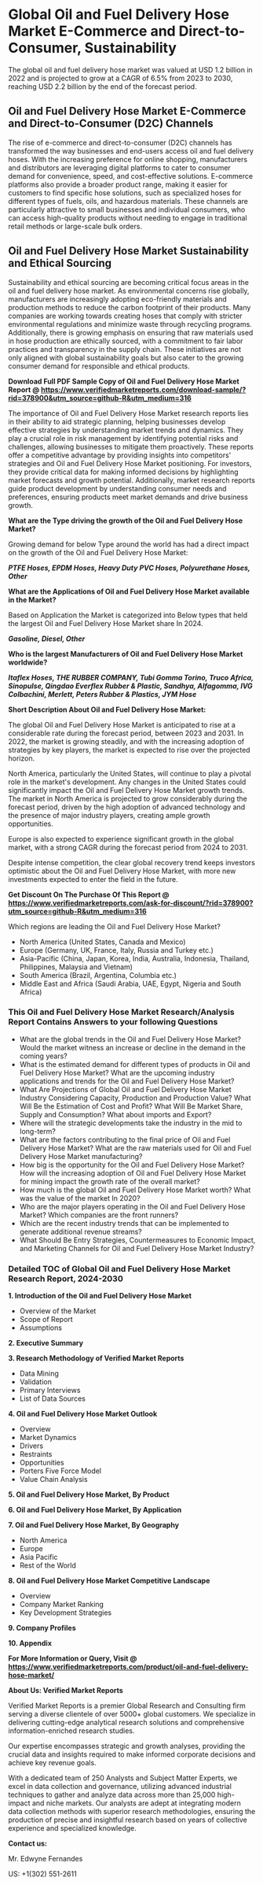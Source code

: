 <h1>Global Oil and Fuel Delivery Hose Market E-Commerce and Direct-to-Consumer, Sustainability</h1><p class=""><p>The global oil and fuel delivery hose market was valued at USD 1.2 billion in 2022 and is projected to grow at a CAGR of 6.5% from 2023 to 2030, reaching USD 2.2 billion by the end of the forecast period.</p><h2>Oil and Fuel Delivery Hose Market E-Commerce and Direct-to-Consumer (D2C) Channels</h2><p>The rise of e-commerce and direct-to-consumer (D2C) channels has transformed the way businesses and end-users access oil and fuel delivery hoses. With the increasing preference for online shopping, manufacturers and distributors are leveraging digital platforms to cater to consumer demand for convenience, speed, and cost-effective solutions. E-commerce platforms also provide a broader product range, making it easier for customers to find specific hose solutions, such as specialized hoses for different types of fuels, oils, and hazardous materials. These channels are particularly attractive to small businesses and individual consumers, who can access high-quality products without needing to engage in traditional retail methods or large-scale bulk orders.<h2>Oil and Fuel Delivery Hose Market Sustainability and Ethical Sourcing</h2><p>Sustainability and ethical sourcing are becoming critical focus areas in the oil and fuel delivery hose market. As environmental concerns rise globally, manufacturers are increasingly adopting eco-friendly materials and production methods to reduce the carbon footprint of their products. Many companies are working towards creating hoses that comply with stricter environmental regulations and minimize waste through recycling programs. Additionally, there is growing emphasis on ensuring that raw materials used in hose production are ethically sourced, with a commitment to fair labor practices and transparency in the supply chain. These initiatives are not only aligned with global sustainability goals but also cater to the growing consumer demand for responsible and ethical products.</p></p><p class=""><strong>Download Full PDF Sample Copy of Oil and Fuel Delivery Hose Market Report @ <a href="https://www.verifiedmarketreports.com/download-sample/?rid=378900&utm_source=github-R&utm_medium=316" target="_blank">https://www.verifiedmarketreports.com/download-sample/?rid=378900&utm_source=github-R&utm_medium=316</a></strong></p><p>The importance of&nbsp;Oil and Fuel Delivery Hose Market research reports lies in their ability to aid strategic planning, helping businesses develop effective strategies by understanding market trends and dynamics. They play a crucial role in risk management by identifying potential risks and challenges, allowing businesses to mitigate them proactively. These reports offer a competitive advantage by providing insights into competitors' strategies and Oil and Fuel Delivery Hose Market positioning. For investors, they provide critical data for making informed decisions by highlighting market forecasts and growth potential. Additionally, market research reports guide product development by understanding consumer needs and preferences, ensuring products meet market demands and drive business growth.</p><p><strong>What are the&nbsp;Type driving the growth of the Oil and Fuel Delivery Hose Market?</strong></p><p id="" class="">Growing demand for below Type around the world has had a direct impact on the growth of the Oil and Fuel Delivery Hose Market:</p><p class=""><em><strong>PTFE Hoses, EPDM Hoses, Heavy Duty PVC Hoses, Polyurethane Hoses, Other</strong></em></p><p class=""><strong>What are the&nbsp;Applications&nbsp;of Oil and Fuel Delivery Hose Market available in the Market?</strong></p><p id="" class="">Based on Application the Market is categorized into Below types that held the largest Oil and Fuel Delivery Hose Market share In 2024.</p><p class=""><em><strong>Gasoline, Diesel, Other</strong></em></p><p class=""><strong>Who is the largest Manufacturers of Oil and Fuel Delivery Hose Market worldwide?</strong></p><p><em><strong>Itaflex Hoses, THE RUBBER COMPANY, Tubi Gomma Torino, Truco Africa, Sinopulse, Qingdao Everflex Rubber & Plastic, Sandhya, Alfagomma, IVG Colbachini, Merlett, Peters Rubber & Plastics, JYM Hose</strong></em></p><p id="" class=""><strong>Short Description About Oil and Fuel Delivery Hose Market:</strong></p><p>The global Oil and Fuel Delivery Hose Market is anticipated to rise at a considerable rate during the forecast period, between 2023 and 2031. In 2022, the market is growing steadily, and with the increasing adoption of strategies by key players, the market is expected to rise over the projected horizon.</p><p>North America, particularly the United States, will continue to play a pivotal role in the market's development. Any changes in the United States could significantly impact the Oil and Fuel Delivery Hose Market growth trends. The market in North America is projected to grow considerably during the forecast period, driven by the high adoption of advanced technology and the presence of major industry players, creating ample growth opportunities.</p><p>Europe is also expected to experience significant growth in the global market, with a strong CAGR during the forecast period from 2024 to 2031.</p><p>Despite intense competition, the clear global recovery trend keeps investors optimistic about the Oil and Fuel Delivery Hose Market, with more new investments expected to enter the field in the future.</p><p id="" class=""><strong>Get Discount On The Purchase Of This Report @ <a href="https://www.verifiedmarketreports.com/ask-for-discount/?rid=378900?utm_source=github-R&utm_medium=316" target="_blank">https://www.verifiedmarketreports.com/ask-for-discount/?rid=378900?utm_source=github-R&utm_medium=316</a></strong></p><p class="">Which regions are leading the Oil and Fuel Delivery Hose Market?</p><ul><li>North America (United States, Canada and Mexico)</li><li>Europe (Germany, UK, France, Italy, Russia and Turkey etc.)</li><li>Asia-Pacific (China, Japan, Korea, India, Australia, Indonesia, Thailand, Philippines, Malaysia and Vietnam)</li><li>South America (Brazil, Argentina, Columbia etc.)</li><li>Middle East and Africa (Saudi Arabia, UAE, Egypt, Nigeria and South Africa)</li></ul><h3 id="" class="">This Oil and Fuel Delivery Hose Market Research/Analysis Report Contains Answers to your following Questions</h3><ul><li>What are the global trends in the Oil and Fuel Delivery Hose Market? Would the market witness an increase or decline in the demand in the coming years?</li><li>What is the estimated demand for different types of products in Oil and Fuel Delivery Hose Market? What are the upcoming industry applications and trends for the Oil and Fuel Delivery Hose Market?</li><li>What Are Projections of Global Oil and Fuel Delivery Hose Market Industry Considering Capacity, Production and Production Value? What Will Be the Estimation of Cost and Profit? What Will Be Market Share, Supply and Consumption? What about imports and Export?</li><li>Where will the strategic developments take the industry in the mid to long-term?</li><li>What are the factors contributing to the final price of Oil and Fuel Delivery Hose Market? What are the raw materials used for Oil and Fuel Delivery Hose Market manufacturing?</li><li>How big is the opportunity for the Oil and Fuel Delivery Hose Market? How will the increasing adoption of Oil and Fuel Delivery Hose Market for mining impact the growth rate of the overall market?</li><li>How much is the global Oil and Fuel Delivery Hose Market worth? What was the value of the market In 2020?</li><li>Who are the major players operating in the Oil and Fuel Delivery Hose Market? Which companies are the front runners?</li><li>Which are the recent industry trends that can be implemented to generate additional revenue streams?</li><li>What Should Be Entry Strategies, Countermeasures to Economic Impact, and Marketing Channels for Oil and Fuel Delivery Hose Market Industry?</li></ul><h3 id="" class="">Detailed TOC of Global Oil and Fuel Delivery Hose Market Research Report, 2024-2030</h3><p id="" class=""><strong>1. Introduction of the Oil and Fuel Delivery Hose Market</strong></p><ul><li>Overview of the Market</li><li>Scope of Report</li><li>Assumptions</li></ul><p id="" class=""><strong>2. Executive Summary</strong></p><p id="" class=""><strong>3. Research Methodology of Verified Market Reports</strong></p><ul><li>Data Mining</li><li>Validation</li><li>Primary Interviews</li><li>List of Data Sources</li></ul><p id="" class=""><strong>4. Oil and Fuel Delivery Hose Market Outlook</strong></p><ul><li>Overview</li><li>Market Dynamics</li><li>Drivers</li><li>Restraints</li><li>Opportunities</li><li>Porters Five Force Model</li><li>Value Chain Analysis</li></ul><p id="" class=""><strong>5. Oil and Fuel Delivery Hose Market, By Product</strong></p><p id="" class=""><strong>6. Oil and Fuel Delivery Hose Market, By Application</strong></p><p id="" class=""><strong>7. Oil and Fuel Delivery Hose Market, By Geography</strong></p><ul><li>North America</li><li>Europe</li><li>Asia Pacific</li><li>Rest of the World</li></ul><p id="" class=""><strong>8. Oil and Fuel Delivery Hose Market Competitive Landscape</strong></p><ul><li>Overview</li><li>Company Market Ranking</li><li>Key Development Strategies</li></ul><p id="" class=""><strong>9. Company Profiles</strong></p><p id="" class=""><strong>10. Appendix</strong></p><p id="" class=""><strong>For More Information or Query, Visit @ <a href="https://www.verifiedmarketreports.com/product/oil-and-fuel-delivery-hose-market/" target="_blank">https://www.verifiedmarketreports.com/product/oil-and-fuel-delivery-hose-market/</a></strong></p><p id="" class=""><strong>About Us: Verified Market Reports</strong></p><p id="" class="">Verified Market Reports is a premier Global Research and Consulting firm serving a diverse clientele of over 5000+ global customers. We specialize in delivering cutting-edge analytical research solutions and comprehensive information-enriched research studies.</p><p id="" class="">Our expertise encompasses strategic and growth analyses, providing the crucial data and insights required to make informed corporate decisions and achieve key revenue goals.</p><p id="" class="">With a dedicated team of 250 Analysts and Subject Matter Experts, we excel in data collection and governance, utilizing advanced industrial techniques to gather and analyze data across more than 25,000 high-impact and niche markets. Our analysts are adept at integrating modern data collection methods with superior research methodologies, ensuring the production of precise and insightful research based on years of collective experience and specialized knowledge.</p><p id="" class=""><strong>Contact us:</strong></p><p id="" class="">Mr. Edwyne Fernandes</p><p id="" class="">US: +1(302) 551-2611</p>